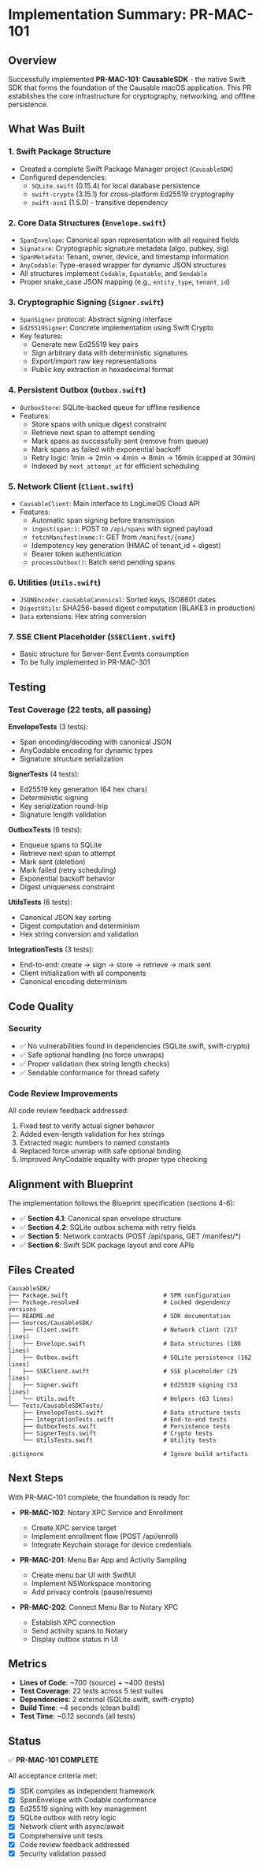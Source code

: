 # Implementation Summary: PR-MAC-101

## Overview

Successfully implemented **PR-MAC-101: CausableSDK** - the native Swift SDK that forms the foundation of the Causable macOS application. This PR establishes the core infrastructure for cryptography, networking, and offline persistence.

## What Was Built

### 1. Swift Package Structure
- Created a complete Swift Package Manager project (`CausableSDK`)
- Configured dependencies:
  - `SQLite.swift` (0.15.4) for local database persistence
  - `swift-crypto` (3.15.1) for cross-platform Ed25519 cryptography
  - `swift-asn1` (1.5.0) - transitive dependency

### 2. Core Data Structures (`Envelope.swift`)
- `SpanEnvelope`: Canonical span representation with all required fields
- `Signature`: Cryptographic signature metadata (algo, pubkey, sig)
- `SpanMetadata`: Tenant, owner, device, and timestamp information
- `AnyCodable`: Type-erased wrapper for dynamic JSON structures
- All structures implement `Codable`, `Equatable`, and `Sendable`
- Proper snake_case JSON mapping (e.g., `entity_type`, `tenant_id`)

### 3. Cryptographic Signing (`Signer.swift`)
- `SpanSigner` protocol: Abstract signing interface
- `Ed25519Signer`: Concrete implementation using Swift Crypto
- Key features:
  - Generate new Ed25519 key pairs
  - Sign arbitrary data with deterministic signatures
  - Export/import raw key representations
  - Public key extraction in hexadecimal format

### 4. Persistent Outbox (`Outbox.swift`)
- `OutboxStore`: SQLite-backed queue for offline resilience
- Features:
  - Store spans with unique digest constraint
  - Retrieve next span to attempt sending
  - Mark spans as successfully sent (remove from queue)
  - Mark spans as failed with exponential backoff
  - Retry logic: 1min → 2min → 4min → 8min → 16min (capped at 30min)
  - Indexed by `next_attempt_at` for efficient scheduling

### 5. Network Client (`Client.swift`)
- `CausableClient`: Main interface to LogLineOS Cloud API
- Features:
  - Automatic span signing before transmission
  - `ingest(span:)`: POST to `/api/spans` with signed payload
  - `fetchManifest(name:)`: GET from `/manifest/{name}`
  - Idempotency key generation (HMAC of tenant_id + digest)
  - Bearer token authentication
  - `processOutbox()`: Batch send pending spans

### 6. Utilities (`Utils.swift`)
- `JSONEncoder.causableCanonical`: Sorted keys, ISO8601 dates
- `DigestUtils`: SHA256-based digest computation (BLAKE3 in production)
- `Data` extensions: Hex string conversion

### 7. SSE Client Placeholder (`SSEClient.swift`)
- Basic structure for Server-Sent Events consumption
- To be fully implemented in PR-MAC-301

## Testing

### Test Coverage (22 tests, all passing)

**EnvelopeTests** (3 tests):
- Span encoding/decoding with canonical JSON
- AnyCodable encoding for dynamic types
- Signature structure serialization

**SignerTests** (4 tests):
- Ed25519 key generation (64 hex chars)
- Deterministic signing
- Key serialization round-trip
- Signature length validation

**OutboxTests** (6 tests):
- Enqueue spans to SQLite
- Retrieve next span to attempt
- Mark sent (deletion)
- Mark failed (retry scheduling)
- Exponential backoff behavior
- Digest uniqueness constraint

**UtilsTests** (6 tests):
- Canonical JSON key sorting
- Digest computation and determinism
- Hex string conversion and validation

**IntegrationTests** (3 tests):
- End-to-end: create → sign → store → retrieve → mark sent
- Client initialization with all components
- Canonical encoding determinism

## Code Quality

### Security
- ✅ No vulnerabilities found in dependencies (SQLite.swift, swift-crypto)
- ✅ Safe optional handling (no force unwraps)
- ✅ Proper validation (hex string length checks)
- ✅ Sendable conformance for thread safety

### Code Review Improvements
All code review feedback addressed:
1. Fixed test to verify actual signer behavior
2. Added even-length validation for hex strings
3. Extracted magic numbers to named constants
4. Replaced force unwrap with safe optional binding
5. Improved AnyCodable equality with proper type checking

## Alignment with Blueprint

The implementation follows the Blueprint specification (sections 4-6):

- ✅ **Section 4.1**: Canonical span envelope structure
- ✅ **Section 4.2**: SQLite outbox schema with retry fields
- ✅ **Section 5**: Network contracts (POST /api/spans, GET /manifest/*)
- ✅ **Section 6**: Swift SDK package layout and core APIs

## Files Created

```
CausableSDK/
├── Package.swift                           # SPM configuration
├── Package.resolved                        # Locked dependency versions
├── README.md                               # SDK documentation
├── Sources/CausableSDK/
│   ├── Client.swift                        # Network client (217 lines)
│   ├── Envelope.swift                      # Data structures (180 lines)
│   ├── Outbox.swift                        # SQLite persistence (162 lines)
│   ├── SSEClient.swift                     # SSE placeholder (25 lines)
│   ├── Signer.swift                        # Ed25519 signing (53 lines)
│   └── Utils.swift                         # Helpers (63 lines)
└── Tests/CausableSDKTests/
    ├── EnvelopeTests.swift                 # Data structure tests
    ├── IntegrationTests.swift              # End-to-end tests
    ├── OutboxTests.swift                   # Persistence tests
    ├── SignerTests.swift                   # Crypto tests
    └── UtilsTests.swift                    # Utility tests

.gitignore                                  # Ignore build artifacts
```

## Next Steps

With PR-MAC-101 complete, the foundation is ready for:

- **PR-MAC-102**: Notary XPC Service and Enrollment
  - Create XPC service target
  - Implement enrollment flow (POST /api/enroll)
  - Integrate Keychain storage for device credentials
  
- **PR-MAC-201**: Menu Bar App and Activity Sampling
  - Create menu bar UI with SwiftUI
  - Implement NSWorkspace monitoring
  - Add privacy controls (pause/resume)

- **PR-MAC-202**: Connect Menu Bar to Notary XPC
  - Establish XPC connection
  - Send activity spans to Notary
  - Display outbox status in UI

## Metrics

- **Lines of Code**: ~700 (source) + ~400 (tests)
- **Test Coverage**: 22 tests across 5 test suites
- **Dependencies**: 2 external (SQLite.swift, swift-crypto)
- **Build Time**: ~4 seconds (clean build)
- **Test Time**: ~0.12 seconds (all tests)

## Status

✅ **PR-MAC-101 COMPLETE**

All acceptance criteria met:
- [x] SDK compiles as independent framework
- [x] SpanEnvelope with Codable conformance
- [x] Ed25519 signing with key management
- [x] SQLite outbox with retry logic
- [x] Network client with async/await
- [x] Comprehensive unit tests
- [x] Code review feedback addressed
- [x] Security validation passed
